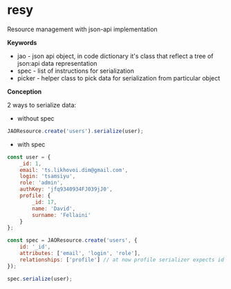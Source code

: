 # resy
Resource management with json-api implementation

**Keywords**
- jao - json api object, in code dictionary it's class that reflect a tree of json:api data representation
- spec - list of instructions for serialization
- picker - helper class to pick data for serialization from particular object

**Conception**

2 ways to serialize data:

- without spec
```js
JAOResource.create('users').serialize(user);
```
- with spec
```js
const user = {
    _id: 1,
    email: 'ts.likhovoi.dim@gmail.com',
    login: 'tsamsiyu',
    role: 'admin',
    authKey: 'jfq9340934FJ039jJ0',
    profile: {
        _id: 17,
        name: 'David',
        surname: 'Fellaini'
    }
};

const spec = JAOResource.create('users', {
    id: '_id',
    attributes: ['email', 'login', 'role'],
    relationships: ['profile'] // at now profile serializer expects id named "id", read below to see how to fix it
});

spec.serialize(user);
```